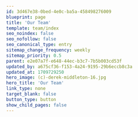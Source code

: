 ```yaml
---
id: 3d467e38-0bed-4e0c-ba5a-458498276009
blueprint: page
title: 'Our Team'
template: team/index
seo_noindex: false
seo_nofollow: false
seo_canonical_type: entry
sitemap_change_frequency: weekly
sitemap_priority: 0.5
parent: e2e07a7f-e648-44ec-b3c7-7b5b003cd53f
updated_by: a675cf36-f153-4a24-9195-29b6eccb8c3a
updated_at: 1709729250
hero_image: (c)-derek-middleton-16.jpg
hero_title: 'Our Team'
link_type: none
target_blank: false
button_type: button
show_child_pages: false
---
```

